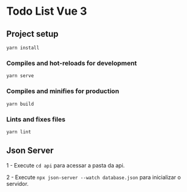 # Todo List Vue 3

## Project setup
```
yarn install
```

### Compiles and hot-reloads for development
```
yarn serve
```

### Compiles and minifies for production
```
yarn build
```

### Lints and fixes files
```
yarn lint
```

## Json Server

1 - Execute ```cd api``` para acessar a pasta da api.

2 - Execute ```npx json-server --watch database.json``` para inicializar o servidor.


